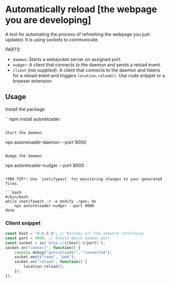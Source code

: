 # Automatically reload [the webpage you are developing]

A tool for automating the process of refreshing the webpage you just updated. It is using sockets to communicate.

*PARTS:*
- `daemon`: Starts a websocket server on assigned port.
- `nudger`: A client that connects to the daemon and sends a reload event.
- `client` (not supplied): A client that connects to the daemon and listens for a reload event and triggers `location.reload()`. Use code snippet or a browser extension.

## Usage

Install the package

``
npm install autoreloader
```

Start the daemon

```
npx autoreloader-daemon --port 9000
```

Nudge the daemon

```
npx autoreloader-nudger --port 8000
```

*PRO TIP*: Use `inotifywait` for monitoring changes to your generated files.

```bash
#/bin/bash
while inotifywait -r -e modify ./gen; do
	npx autoreloader-nudger --port 9000
done
```

### Client snippet

```javascript
const host = "0.0.0.0"; // Matches all the network interfaces
const port = 9000; // Should match daemon port
const socket = io(`http://${host}:${port}`);
socket.on("connect", function() {
	console.debug("autoreloader", "connected");
	socket.emit("room", "web");
	socket.on("reload", function() {
		location.reload();
	});
});
```
